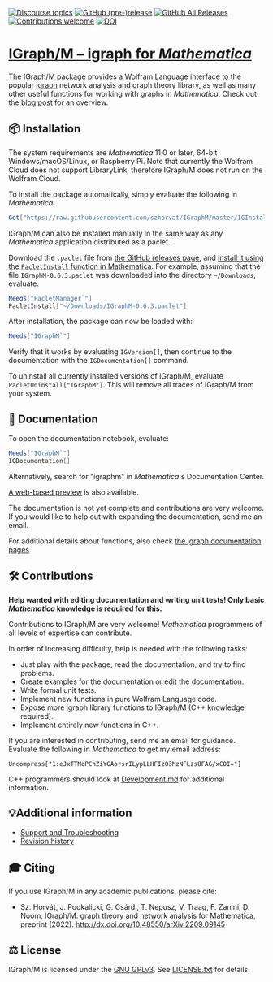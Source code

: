 [![Discourse topics](https://img.shields.io/discourse/topics?color=limegreen&server=https%3A%2F%2Figraph.discourse.group)](https://igraph.discourse.group)
[![GitHub (pre-)release](https://img.shields.io/github/release/szhorvat/IGraphM/all.svg)](https://github.com/szhorvat/IGraphM/releases)
[![GitHub All Releases](https://img.shields.io/github/downloads/szhorvat/IGraphM/total.svg)](https://github.com/szhorvat/IGraphM/releases)
[![Contributions welcome](https://img.shields.io/badge/contributions-welcome-brightgreen.svg)](https://github.com/szhorvat/IGraphM#contributions)
[![DOI](https://zenodo.org/badge/DOI/10.5281/zenodo.1134932.svg)](https://doi.org/10.5281/zenodo.1134932)

# [IGraph/M – igraph for _Mathematica_][main]

The IGraph/M package provides a [Wolfram Language](https://www.wolfram.com/) interface to the popular [igraph](https://igraph.org/) network analysis and graph theory library, as well as many other useful functions for working with graphs in _Mathematica_.  Check out the [blog post][main] for an overview.


## 📦 Installation

The system requirements are _Mathematica_ 11.0 or later, 64-bit Windows/macOS/Linux, or Raspberry Pi. Note that currently the Wolfram Cloud does not support LibraryLink, therefore IGraph/M does not run on the Wolfram Cloud.

To install the package automatically, simply evaluate the following in _Mathematica_:

```mathematica
Get["https://raw.githubusercontent.com/szhorvat/IGraphM/master/IGInstaller.m"]
```

IGraph/M can also be installed manually in the same way as any _Mathematica_ application distributed as a paclet.

Download the `.paclet` file from [the GitHub releases page](https://github.com/szhorvat/IGraphM/releases), and [install it using the `PacletInstall` function in Mathematica](http://mathematica.stackexchange.com/q/141887/12).  For example, assuming that the file `IGraphM-0.6.3.paclet` was downloaded into the directory `~/Downloads`, evaluate:

```mathematica
Needs["PacletManager`"]
PacletInstall["~/Downloads/IGraphM-0.6.3.paclet"]
```

After installation, the package can now be loaded with:

```mathematica
Needs["IGraphM`"]
```

Verify that it works by evaluating `IGVersion[]`, then continue to the documentation with  the `IGDocumentation[]` command.

To uninstall all currently installed versions of IGraph/M, evaluate `PacletUninstall["IGraphM"]`. This will remove all traces of IGraph/M from your system.


## 📖 Documentation

To open the documentation notebook, evaluate:

```mathematica
Needs["IGraphM`"]
IGDocumentation[]
```

Alternatively, search for "igraphm" in _Mathematica_'s Documentation Center.

[A web-based preview](http://szhorvat.net/mathematica/IGDocumentation/) is also available.

The documentation is not yet complete and contributions are very welcome.  If you would like to help out with expanding the documentation, send me an email.

For additional details about functions, also check [the igraph documentation pages](http://igraph.org/c/doc/).


## 🛠️ Contributions

**Help wanted with editing documentation and writing unit tests! Only basic _Mathematica_ knowledge is required for this.**

Contributions to IGraph/M are very welcome!  _Mathematica_ programmers of all levels of expertise can contribute.

In order of increasing difficulty, help is needed with the following tasks:

 - Just play with the package, read the documentation, and try to find problems.
 - Create examples for the documentation or edit the documentation.
 - Write formal unit tests.
 - Implement new functions in pure Wolfram Language code.
 - Expose more igraph library functions to IGraph/M (C++ knowledge required).
 - Implement entirely new functions in C++.

If you are interested in contributing, send me an email for guidance. Evaluate the following in _Mathematica_ to get my email address:

    Uncompress["1:eJxTTMoPChZiYGAorsrILypLLHFIz03MzNFLzs8FAG/xCOI="]

C++ programmers should look at [Development.md](Development.md) for additional information.


## 💡Additional information

 - [Support and Troubleshooting](SUPPORT.md)
 - [Revision history](CHANGELOG.md)


## 🎓 Citing

If you use IGraph/M in any academic publications, please cite:

 - Sz. Horvát, J. Podkalicki, G. Csárdi, T. Nepusz, V. Traag, F. Zanini, D. Noom, IGraph/M: graph theory and network analysis for Mathematica, preprint (2022). http://dx.doi.org/10.48550/arXiv.2209.09145


## ⚖️ License

IGraph/M is licensed under the [GNU GPLv3](https://opensource.org/licenses/gpl-3.0.html). See [LICENSE.txt](LICENSE.txt) for details.

 [ltemplate]: https://github.com/szhorvat/LTemplate/
 [main]: http://szhorvat.net/mathematica/IGraphM
